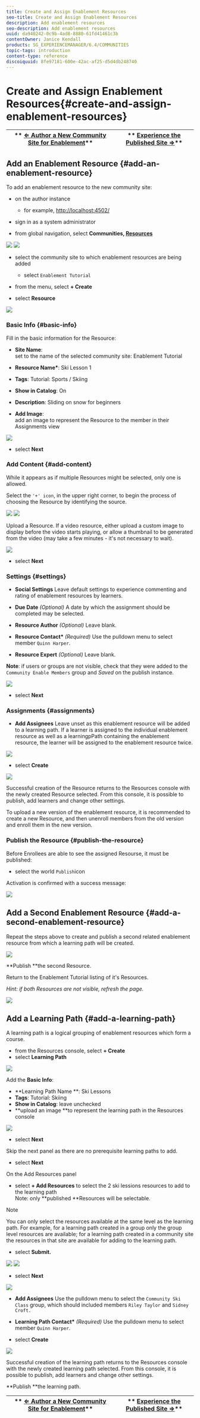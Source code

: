 ```yaml
---
title: Create and Assign Enablement Resources
seo-title: Create and Assign Enablement Resources
description: Add enablement resources
seo-description: Add enablement resources
uuid: da940242-0c9b-4ad8-8880-61fd41461c3b
contentOwner: Janice Kendall
products: SG_EXPERIENCEMANAGER/6.4/COMMUNITIES
topic-tags: introduction
content-type: reference
discoiquuid: 8fe97181-600e-42ac-af25-d5d4db248740
---
```


# Create and Assign Enablement Resources{#create-and-assign-enablement-resources}

| ** [⇐ Author a New Community Site for Enablement](/help/communities/enablement-create-site.md)** |** [Experience the Published Site ⇒](/help/communities/enablement-published-site.md)** |
|---|---|

## Add an Enablement Resource {#add-an-enablement-resource}

To add an enablement resource to the new community site:

* on the author instance

    * for example, [http://localhost:4502/](http://localhost:4503/)

* sign in as a system administrator
* from global navigation, select **Communities, [Resources](/help/communities/resources.md)**

![](assets/chlimage_1-199.png) ![](assets/chlimage_1-200.png)

* select the community site to which enablement resources are being added

    * select `Enablement Tutorial`

* from the menu, select **+ Create**
* select **Resource**

![](assets/chlimage_1-201.png) 

### Basic Info {#basic-info}

Fill in the basic information for the Resource:

* **Site Name**:  
  set to the name of the selected community site: Enablement Tutorial

* **Resource Name&#42;**: Ski Lesson 1
* **Tags**: Tutorial: Sports / Skiing
* **Show in Catalog**: On
* **Description**: Sliding on snow for beginners
* **Add Image**:  
  add an image to represent the Resource to the member in their Assignments view

![](assets/chlimage_1-202.png)

* select **Next**

### Add Content {#add-content}

While it appears as if multiple Resources might be selected, only one is allowed.

Select the `'+' icon`, in the upper right corner, to begin the process of choosing the Resource by identifying the source.

![](assets/chlimage_1-203.png) ![](assets/chlimage_1-204.png)

Upload a Resource. If a video resource, either upload a custom image to display before the video starts playing, or allow a thumbnail to be generated from the video (may take a few minutes - it's not necessary to wait).

![](assets/chlimage_1-205.png)

* select **Next**

### Settings {#settings}

* **Social Settings** 
  Leave default settings to experience commenting and rating of enablement resources by learners.

* **Due Date** 
  *(Optional)* A date by which the assignment should be completed may be selected.

* **Resource Author** 
  *(Optional)* Leave blank.

* **Resource Contact&#42;** 
  *(Required)* Use the pulldown menu to select member `Quinn Harper`.

* **Resource Expert** 
  *(Optional)* Leave blank.

**Note**: if users or groups are not visible, check that they were added to the `Community Enable Members` group and *Saved* on the publish instance.

![](assets/chlimage_1-206.png)

* select **Next**

### Assignments {#assignments}

* **Add Assignees** 
  Leave unset as this enablement resource will be added to a learning path. If a learner is assigned to the individual enablement resource as well as a learningpPath containing the enablement resource, the learner will be assigned to the enablement resource twice.

![](assets/chlimage_1-207.png)

* select **Create**

![](assets/chlimage_1-208.png)

Successful creation of the Resource returns to the Resources console with the newly created Resource selected. From this console, it is possible to publish, add learners and change other settings.

To upload a new version of the enablement resource, it is recommended to create a new Resource, and then unenroll members from the old version and enroll them in the new version.

### Publish the Resource {#publish-the-resource}

Before Enrollees are able to see the assigned Resourse, it must be published:

* select the world `Publish`icon

Activation is confirmed with a success message:

![](assets/chlimage_1-209.png) 

## Add a Second Enablement Resource {#add-a-second-enablement-resource}

Repeat the steps above to create and publish a second related enablement resource from which a learning path will be created.

![](assets/chlimage_1-210.png)

**Publish **the second Resource.

Return to the Enablement Tutorial listing of it's Resources.

*Hint: if both Resources are not visible, refresh the page.*

![](assets/chlimage_1-211.png) 

## Add a Learning Path {#add-a-learning-path}

A learning path is a logical grouping of enablement resources which form a course.

* from the Resources console, select **+ Create**
* select **Learning Path**

![](assets/chlimage_1-212.png)

Add the **Basic Info**:

* **Learning Path Name **: Ski Lessons
* **Tags**: Tutorial: Skiing
* **Show in Catalog**: leave unchecked
* **upload an image **to represent the learning path in the Resources console

![](assets/chlimage_1-213.png)

* select **Next**

Skip the next panel as there are no prerequisite learning paths to add.

* select **Next**

On the Add Resources panel

* select **+ Add Resources** to select the 2 ski lessions resources to add to the learning path  
  Note: only **published **Resources will be selectable.

>[!NOTE]
>
>You can only select the resources available at the same level as the learning path. For example, for a learning path created in a group only the group level resources are available; for a learning path created in a community site the resources in that site are available for adding to the learning path.

* select **Submit.**

![](assets/chlimage_1-214.png) ![](assets/chlimage_1-215.png)

* select **Next**

![](assets/chlimage_1-216.png)

* **Add Assignees** 
  Use the pulldown menu to select the `Community Ski Class` group, which should included members `Riley Taylor` and `Sidney Croft.`

* **Learning Path Contact&#42;** 
  *(Required)* Use the pulldown menu to select member `Quinn Harper`.

* select **Create**

![](assets/chlimage_1-217.png)

Successful creation of the learning path returns to the Resources console with the newly created learning path selected. From this console, it is possible to publish, add learners and change other settings.

**Publish **the learning path.

| ** [⇐ Author a New Community Site for Enablement](/help/communities/enablement-create-site.md)** |** [Experience the Published Site ⇒](/help/communities/enablement-published-site.md)** |
|---|---|

